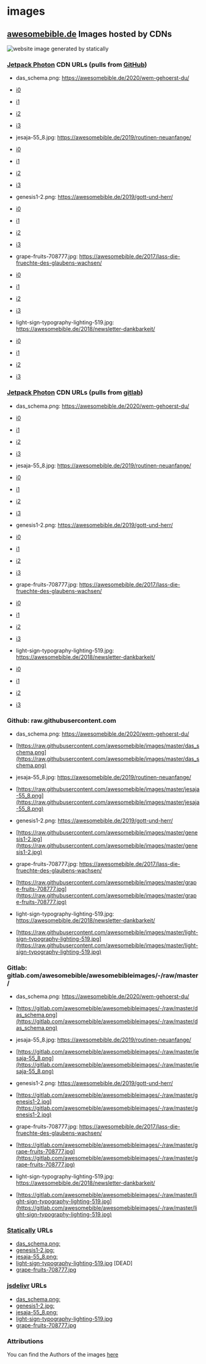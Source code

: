 # images
## [awesomebible.de](https://awesomebible.de) Images hosted by CDNs

![website image generated by statically](https://cdn.statically.io/screenshot/awesomebible.de)

### [Jetpack Photon](https://jetpack.com) CDN URLs (pulls from [GitHub](https://github.com/awesomebible/images))
- das_schema.png: https://awesomebible.de/2020/wem-gehoerst-du/
 - [i0](https://i0.wp.com/raw.githubusercontent.com/awesomebible/images/master/das_schema.png?ssl=1)
 - [i1](https://i1.wp.com/raw.githubusercontent.com/awesomebible/images/master/das_schema.png?ssl=1)
 - [i2](https://i2.wp.com/raw.githubusercontent.com/awesomebible/images/master/das_schema.png?ssl=1)
 - [i3](https://i3.wp.com/raw.githubusercontent.com/awesomebible/images/master/das_schema.png?ssl=1)
 
 - jesaja-55_8.jpg: https://awesomebible.de/2019/routinen-neuanfange/
  - [i0](https://i0.wp.com/raw.githubusercontent.com/awesomebible/images/master/jesaja-55_8.png?ssl=1)
  - [i1](https://i1.wp.com/raw.githubusercontent.com/awesomebible/images/master/jesaja-55_8.png?ssl=1)
  - [i2](https://i2.wp.com/raw.githubusercontent.com/awesomebible/images/master/jesaja-55_8.png?ssl=1)
  - [i3](https://i3.wp.com/raw.githubusercontent.com/awesomebible/images/master/jesaja-55_8.png?ssl=1)
  
 - genesis1-2.png: https://awesomebible.de/2019/gott-und-herr/
  - [i0](https://i0.wp.com/raw.githubusercontent.com/awesomebible/images/master/genesis1-2.jpg?ssl=1)
  - [i1](https://i1.wp.com/raw.githubusercontent.com/awesomebible/images/master/genesis1-2.jpg?ssl=1)
  - [i2](https://i2.wp.com/raw.githubusercontent.com/awesomebible/images/master/genesis1-2.jpg?ssl=1)
  - [i3](https://i3.wp.com/raw.githubusercontent.com/awesomebible/images/master/genesis1-2.jpg?ssl=1)

 - grape-fruits-708777.jpg: https://awesomebible.de/2017/lass-die-fruechte-des-glaubens-wachsen/
  - [i0](https://i0.wp.com/raw.githubusercontent.com/awesomebible/images/master/grape-fruits-708777.jpg?ssl=1)
  - [i1](https://i1.wp.com/raw.githubusercontent.com/awesomebible/images/master/grape-fruits-708777.jpg?ssl=1)
  - [i2](https://i2.wp.com/raw.githubusercontent.com/awesomebible/images/master/grape-fruits-708777.jpg?ssl=1)
  - [i3](https://i3.wp.com/raw.githubusercontent.com/awesomebible/images/master/grape-fruits-708777.jpg?ssl=1)
  
 - light-sign-typography-lighting-519.jpg: https://awesomebible.de/2018/newsletter-dankbarkeit/
  - [i0](https://i0.wp.com/raw.githubusercontent.com/awesomebible/images/master/light-sign-typography-lighting-519.jpg?ssl=1)
  - [i1](https://i1.wp.com/raw.githubusercontent.com/awesomebible/images/master/light-sign-typography-lighting-519.jpg?ssl=1)
  - [i2](https://i2.wp.com/raw.githubusercontent.com/awesomebible/images/master/light-sign-typography-lighting-519.jpg?ssl=1)
  - [i3](https://i3.wp.com/raw.githubusercontent.com/awesomebible/images/master/light-sign-typography-lighting-519.jpg?ssl=1)

### [Jetpack Photon](https://jetpack.com) CDN URLs (pulls from [gitlab](https://gitlab.com/awesomebible/awesomebibleimages/))
- das_schema.png: https://awesomebible.de/2020/wem-gehoerst-du/
 - [i0](https://i0.wp.com/gitlab.com/awesomebible/awesomebibleimages/-/raw/master/das_schema.png?ssl=1)
 - [i1](https://i1.wp.com/gitlab.com/awesomebible/awesomebibleimages/-/raw/master/das_schema.png?ssl=1)
 - [i2](https://i2.wp.com/gitlab.com/awesomebible/awesomebibleimages/-/raw/master/das_schema.png?ssl=1)
 - [i3](https://i3.wp.com/gitlab.com/awesomebible/awesomebibleimages/-/raw/master/das_schema.png?ssl=1)
 
 - jesaja-55_8.jpg: https://awesomebible.de/2019/routinen-neuanfange/
  - [i0](https://i0.wp.com/gitlab.com/awesomebible/awesomebibleimages/-/raw/master/jesaja-55_8.png?ssl=1)
  - [i1](https://i1.wp.com/gitlab.com/awesomebible/awesomebibleimages/-/raw/master/jesaja-55_8.png?ssl=1)
  - [i2](https://i2.wp.com/gitlab.com/awesomebible/awesomebibleimages/-/raw/master/jesaja-55_8.png?ssl=1)
  - [i3](https://i3.wp.com/gitlab.com/awesomebible/awesomebibleimages/-/raw/master/jesaja-55_8.png?ssl=1)
  
 - genesis1-2.png: https://awesomebible.de/2019/gott-und-herr/
  - [i0](https://i0.wp.com/gitlab.com/awesomebible/awesomebibleimages/-/raw/master/genesis1-2.jpg?ssl=1)
  - [i1](https://i1.wp.com/gitlab.com/awesomebible/awesomebibleimages/-/raw/master/genesis1-2.jpg?ssl=1)
  - [i2](https://i2.wp.com/gitlab.com/awesomebible/awesomebibleimages/-/raw/master/genesis1-2.jpg?ssl=1)
  - [i3](https://i3.wp.com/gitlab.com/awesomebible/awesomebibleimages/-/raw/master/genesis1-2.jpg?ssl=1)

 - grape-fruits-708777.jpg: https://awesomebible.de/2017/lass-die-fruechte-des-glaubens-wachsen/
  - [i0](https://i0.wp.com/gitlab.com/awesomebible/awesomebibleimages/-/raw/master/grape-fruits-708777.jpg?ssl=1)
  - [i1](https://i1.wp.com/gitlab.com/awesomebible/awesomebibleimages/-/raw/master/grape-fruits-708777.jpg?ssl=1)
  - [i2](https://i2.wp.com/gitlab.com/awesomebible/awesomebibleimages/-/raw/master/grape-fruits-708777.jpg?ssl=1)
  - [i3](https://i3.wp.com/gitlab.com/awesomebible/awesomebibleimages/-/raw/master/grape-fruits-708777.jpg?ssl=1)
  
 - light-sign-typography-lighting-519.jpg: https://awesomebible.de/2018/newsletter-dankbarkeit/
  - [i0](https://i0.wp.com/gitlab.com/awesomebible/awesomebibleimages/-/raw/master/light-sign-typography-lighting-519.jpg?ssl=1)
  - [i1](https://i1.wp.com/gitlab.com/awesomebible/awesomebibleimages/-/raw/master/light-sign-typography-lighting-519.jpg?ssl=1)
  - [i2](https://i2.wp.com/gitlab.com/awesomebible/awesomebibleimages/-/raw/master/light-sign-typography-lighting-519.jpg?ssl=1)
  - [i3](https://i3.wp.com/gitlab.com/awesomebible/awesomebibleimages/-/raw/master/light-sign-typography-lighting-519.jpg?ssl=1)

### Github: raw.githubusercontent.com
- das_schema.png: https://awesomebible.de/2020/wem-gehoerst-du/
 - [https://raw.githubusercontent.com/awesomebible/images/master/das_schema.png](https://raw.githubusercontent.com/awesomebible/images/master/das_schema.png)
 
 - jesaja-55_8.jpg: https://awesomebible.de/2019/routinen-neuanfange/
  - [https://raw.githubusercontent.com/awesomebible/images/master/jesaja-55_8.png](https://raw.githubusercontent.com/awesomebible/images/master/jesaja-55_8.png)

 - genesis1-2.png: https://awesomebible.de/2019/gott-und-herr/
  - [https://raw.githubusercontent.com/awesomebible/images/master/genesis1-2.jpg](https://raw.githubusercontent.com/awesomebible/images/master/genesis1-2.jpg)

- grape-fruits-708777.jpg: https://awesomebible.de/2017/lass-die-fruechte-des-glaubens-wachsen/
 - [https://raw.githubusercontent.com/awesomebible/images/master/grape-fruits-708777.jpg](https://raw.githubusercontent.com/awesomebible/images/master/grape-fruits-708777.jpg)
 
- light-sign-typography-lighting-519.jpg: https://awesomebible.de/2018/newsletter-dankbarkeit/
 - [https://raw.githubusercontent.com/awesomebible/images/master/light-sign-typography-lighting-519.jpg](https://raw.githubusercontent.com/awesomebible/images/master/light-sign-typography-lighting-519.jpg)

### Gitlab: gitlab.com/awesomebible/awesomebibleimages/-/raw/master/
- das_schema.png: https://awesomebible.de/2020/wem-gehoerst-du/
 - [https://gitlab.com/awesomebible/awesomebibleimages/-/raw/master/das_schema.png](https://gitlab.com/awesomebible/awesomebibleimages/-/raw/master/das_schema.png)
 
 - jesaja-55_8.jpg: https://awesomebible.de/2019/routinen-neuanfange/
  - [https://gitlab.com/awesomebible/awesomebibleimages/-/raw/master/jesaja-55_8.png](https://gitlab.com/awesomebible/awesomebibleimages/-/raw/master/jesaja-55_8.png)

 - genesis1-2.png: https://awesomebible.de/2019/gott-und-herr/
  - [https://gitlab.com/awesomebible/awesomebibleimages/-/raw/master/genesis1-2.jpg](https://gitlab.com/awesomebible/awesomebibleimages/-/raw/master/genesis1-2.jpg)

- grape-fruits-708777.jpg: https://awesomebible.de/2017/lass-die-fruechte-des-glaubens-wachsen/
 - [https://gitlab.com/awesomebible/awesomebibleimages/-/raw/master/grape-fruits-708777.jpg](https://gitlab.com/awesomebible/awesomebibleimages/-/raw/master/grape-fruits-708777.jpg)
 
- light-sign-typography-lighting-519.jpg: https://awesomebible.de/2018/newsletter-dankbarkeit/
 - [https://gitlab.com/awesomebible/awesomebibleimages/-/raw/master/light-sign-typography-lighting-519.jpg](https://gitlab.com/awesomebible/awesomebibleimages/-/raw/master/light-sign-typography-lighting-519.jpg)
 

### [Statically](https://statically.io) URLs
- [das_schema.png: ](https://cdn.statically.io/gh/awesomebible/images/aa60f151/das_schema.png)
- [genesis1-2.jpg: ](https://cdn.statically.io/gh/awesomebible/images/aa60f151/genesis1-2.jpg)
- [jesaja-55_8.png: ](https://cdn.statically.io/gh/awesomebible/images/aa60f151/jesaja-55_8.png)
- [light-sign-typography-lighting-519.jpg](https://cdn.statically.io/gh/awesomebible/images/ed0822b0/light-sign-typography-lighting-519.jpg) [DEAD]
- [grape-fruits-708777.jpg](https://cdn.statically.io/gh/awesomebible/images/ed0822b0/grape-fruits-708777.jpg)

### [jsdelivr](https://jsdelivr.com) URLs
- [das_schema.png: ](https://cdn.jsdelivr.net/gh/awesomebible/images/das_schema.png)
- [genesis1-2.jpg: ](https://cdn.jsdelivr.net/gh/awesomebible/images/genesis1-2.jpg)
- [jesaja-55_8.png: ](https://cdn.jsdelivr.net/gh/awesomebible/images/jesaja-55_8.png)
- [light-sign-typography-lighting-519.jpg](https://cdn.jsdelivr.net/gh/awesomebible/images/light-sign-typography-lighting-519.jpg)
- [grape-fruits-708777.jpg](https://cdn.jsdelivr.net/gh/awesomebible/images/grape-fruits-708777.jpg)

### Attributions
You can find the Authors of the images [here](attributions.md)
